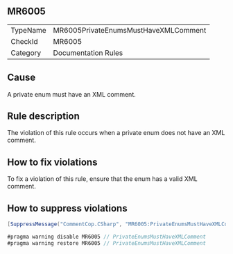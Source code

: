 ## MR6005

<table>
<tr>
  <td>TypeName</td>
  <td>MR6005PrivateEnumsMustHaveXMLComment</td>
</tr>
<tr>
  <td>CheckId</td>
  <td>MR6005</td>
</tr>
<tr>
  <td>Category</td>
  <td>Documentation Rules</td>
</tr>
</table>

## Cause

A private enum must have an XML comment.

## Rule description

The violation of this rule occurs when a private enum does not have an XML comment.

## How to fix violations

To fix a violation of this rule, ensure that the enum has a valid XML comment.

## How to suppress violations

```csharp
[SuppressMessage("CommentCop.CSharp", "MR6005:PrivateEnumsMustHaveXMLComment", Justification = "Reviewed.")]
```

```csharp
#pragma warning disable MR6005 // PrivateEnumsMustHaveXMLComment
#pragma warning restore MR6005 // PrivateEnumsMustHaveXMLComment
```